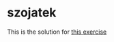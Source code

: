 # szojatek
This is the solution for [this exercise](https://loma.info.hu/index.php/programozas/programozas-feladatok/20-szojatek)
